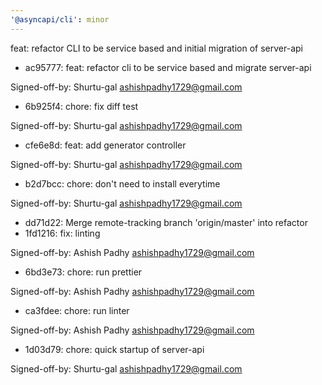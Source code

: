 ```yaml
---
'@asyncapi/cli': minor
---
```


feat: refactor CLI to be service based and initial migration of server-api

- ac95777: feat: refactor cli to be service based and migrate server-api

Signed-off-by: Shurtu-gal <ashishpadhy1729@gmail.com>
- 6b925f4: chore: fix diff test

Signed-off-by: Shurtu-gal <ashishpadhy1729@gmail.com>
- cfe6e8d: feat: add generator controller

Signed-off-by: Shurtu-gal <ashishpadhy1729@gmail.com>
- b2d7bcc: chore: don't need to install everytime

Signed-off-by: Shurtu-gal <ashishpadhy1729@gmail.com>
- dd71d22: Merge remote-tracking branch 'origin/master' into refactor
- 1fd1216: fix: linting

Signed-off-by: Ashish Padhy <ashishpadhy1729@gmail.com>
- 6bd3e73: chore: run prettier

Signed-off-by: Ashish Padhy <ashishpadhy1729@gmail.com>
- ca3fdee: chore: run linter

Signed-off-by: Ashish Padhy <ashishpadhy1729@gmail.com>
- 1d03d79: chore: quick startup of server-api

Signed-off-by: Shurtu-gal <ashishpadhy1729@gmail.com>


